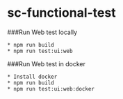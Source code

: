 # sc-functional-test

###Run Web test locally

```
* npm run build
* npm run test:ui:web
```

###Run Web test in docker

```
* Install docker
* npm run build
* npm run test:ui:web:docker
```
